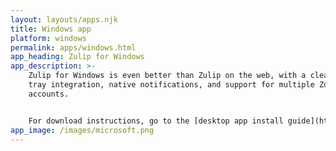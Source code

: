 ```yaml
---
layout: layouts/apps.njk
title: Windows app
platform: windows
permalink: apps/windows.html
app_heading: Zulip for Windows
app_description: >-
    Zulip for Windows is even better than Zulip on the web, with a cleaner look,
    tray integration, native notifications, and support for multiple Zulip
    accounts.


    For download instructions, go to the [desktop app install guide](https://zulip.com/help/desktop-app-install-guide).
app_image: /images/microsoft.png
---
```

